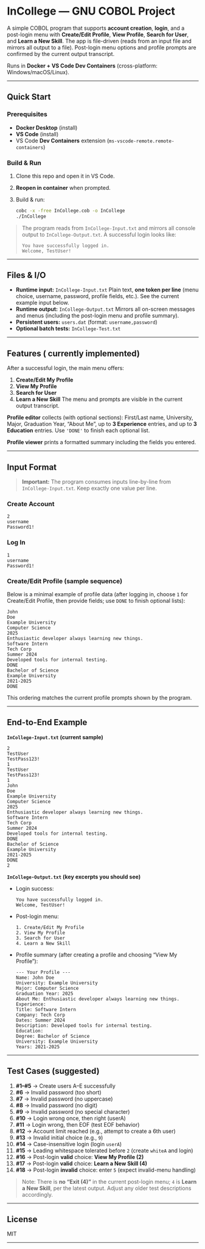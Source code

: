 # InCollege — GNU COBOL Project

A simple COBOL program that supports **account creation**, **login**, and a post-login menu with **Create/Edit Profile**, **View Profile**, **Search for User**, and **Learn a New Skill**. The app is file-driven (reads from an input file and mirrors all output to a file). Post-login menu options and profile prompts are confirmed by the current output transcript.

Runs in **Docker + VS Code Dev Containers** (cross-platform: Windows/macOS/Linux).

---

## Quick Start

### Prerequisites

* **Docker Desktop** (install)
* **VS Code** (install)
* VS Code **Dev Containers** extension (`ms-vscode-remote.remote-containers`)

### Build & Run

1. Clone this repo and open it in VS Code.
2. **Reopen in container** when prompted.
3. Build & run:

   ```bash
   cobc -x -free InCollege.cob -o InCollege
   ./InCollege
   ```

> The program reads from `InCollege-Input.txt` and mirrors all console output to `InCollege-Output.txt`. A successful login looks like:
>
> ```
> You have successfully logged in.
> Welcome, TestUser!
> ```
>
>

---

## Files & I/O

* **Runtime input:** `InCollege-Input.txt`
  Plain text, **one token per line** (menu choice, username, password, profile fields, etc.). See the current example input below.
* **Runtime output:** `InCollege-Output.txt`
  Mirrors all on-screen messages and menus (including the post-login menu and profile summary).
* **Persistent users:** `users.dat` (format: `username,password`)
* **Optional batch tests:** `InCollege-Test.txt`

---

## Features ( currently implemented)

After a successful login, the main menu offers:

1. **Create/Edit My Profile**
2. **View My Profile**
3. **Search for User**
4. **Learn a New Skill**
   The menu and prompts are visible in the current output transcript.

**Profile editor** collects (with optional sections): First/Last name, University, Major, Graduation Year, “About Me”, up to **3 Experience** entries, and up to **3 Education** entries. Use `'DONE'` to finish each optional list.

**Profile viewer** prints a formatted summary including the fields you entered.

---

## Input Format

> **Important:** The program consumes inputs line-by-line from `InCollege-Input.txt`. Keep exactly one value per line.

### Create Account

```
2
username
Password1!
```

### Log In

```
1
username
Password1!
```

### Create/Edit Profile (sample sequence)

Below is a minimal example of profile data (after logging in, choose `1` for Create/Edit Profile, then provide fields; use `DONE` to finish optional lists):

```
John
Doe
Example University
Computer Science
2025
Enthusiastic developer always learning new things.
Software Intern
Tech Corp
Summer 2024
Developed tools for internal testing.
DONE
Bachelor of Science
Example University
2021-2025
DONE
```

This ordering matches the current profile prompts shown by the program.

---

## End-to-End Example

**`InCollege-Input.txt` (current sample)**

```
2
TestUser
TestPass123!
1
TestUser
TestPass123!
1
John
Doe
Example University
Computer Science
2025
Enthusiastic developer always learning new things.
Software Intern
Tech Corp
Summer 2024
Developed tools for internal testing.
DONE
Bachelor of Science
Example University
2021-2025
DONE
2
```



**`InCollege-Output.txt` (key excerpts you should see)**

* Login success:

  ```
  You have successfully logged in.
  Welcome, TestUser!
  ```



* Post-login menu:

  ```
  1. Create/Edit My Profile
  2. View My Profile
  3. Search for User
  4. Learn a New Skill
  ```



* Profile summary (after creating a profile and choosing “View My Profile”):

  ```
  --- Your Profile ---
  Name: John Doe
  University: Example University
  Major: Computer Science
  Graduation Year: 2025
  About Me: Enthusiastic developer always learning new things.
  Experience:
  Title: Software Intern
  Company: Tech Corp
  Dates: Summer 2024
  Description: Developed tools for internal testing.
  Education:
  Degree: Bachelor of Science
  University: Example University
  Years: 2021-2025
  ```



---

## Test Cases (suggested)

1. **#1–#5** → Create users A–E successfully
2. **#6** → Invalid password (too short)
3. **#7** → Invalid password (no uppercase)
4. **#8** → Invalid password (no digit)
5. **#9** → Invalid password (no special character)
6. **#10** → Login wrong once, then right (userA)
7. **#11** → Login wrong, then EOF (test EOF behavior)
8. **#12** → Account limit reached (e.g., attempt to create a 6th user)
9. **#13** → Invalid initial choice (e.g., `9`)
10. **#14** → Case-insensitive login (login `userA`)
11. **#15** → Leading whitespace tolerated before `2` (create `whiteA` and login)
12. **#16** → Post-login **valid** choice: **View My Profile (2)**
13. **#17** → Post-login **valid** choice: **Learn a New Skill (4)**
14. **#18** → Post-login **invalid** choice: enter `5` (expect invalid-menu handling)

> Note: There is **no “Exit (4)”** in the current post-login menu; `4` is **Learn a New Skill**, per the latest output. Adjust any older test descriptions accordingly.

---

## License

MIT

---
